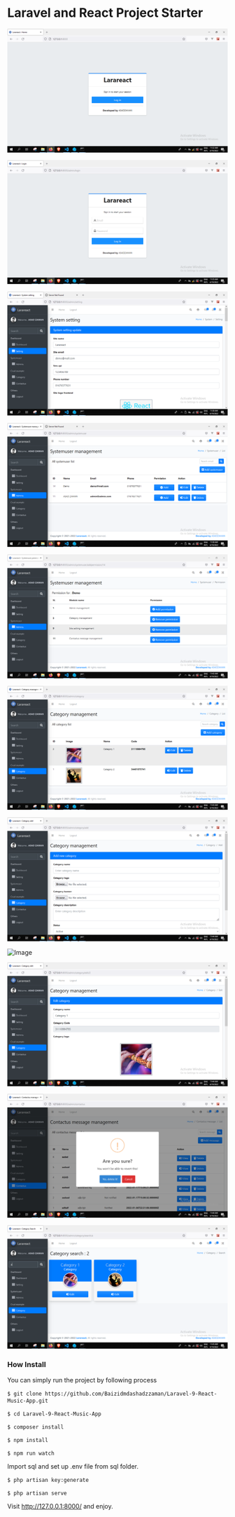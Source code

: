 # Laravel and React Project Starter

![Image](1.PNG?raw=true "Image")

![Image](2.PNG?raw=true "Image")

![Image](3.PNG?raw=true "Image")

![Image](4.PNG?raw=true "Image")

![Image](5.PNG?raw=true "Image")

![Image](6.PNG?raw=true "Image")

![Image](7.PNG?raw=true "Image")

![Image](8.PNG?raw=true "Image")

![Image](9.PNG?raw=true "Image")

![Image](10.PNG?raw=true "Image")

![Image](11.PNG?raw=true "Image")


### How Install

You can simply run the project by following process
```shell
$ git clone https://github.com/Baizidmdashadzzaman/Laravel-9-React-Music-App.git
```
```shell
$ cd Laravel-9-React-Music-App
```
```shell
$ composer install
```
```shell
$ npm install
```
```shell
$ npm run watch
```
Import sql and set up .env file from sql folder.
```shell
$ php artisan key:generate
```
```shell
$ php artisan serve
```
Visit http://127.0.0.1:8000/ and enjoy.




